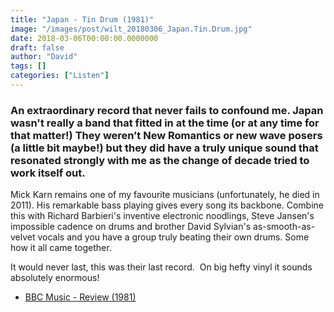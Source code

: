```yaml
---
title: "Japan - Tin Drum (1981)"
image: "/images/post/wilt_20180306_Japan.Tin.Drum.jpg"
date: 2018-03-06T00:00:00.0000000
draft: false
author: "David"
tags: []
categories: ["Listen"]
---
```

### An extraordinary record that never fails to confound me. Japan wasn't really a band that fitted in at the time (or at any time for that matter!) They weren’t New Romantics or new wave posers (a little bit maybe!) but they did have a truly unique sound that resonated strongly with me as the change of decade tried to work itself out. 

 Mick Karn remains one of my favourite musicians (unfortunately, he died in 2011). His remarkable bass playing gives every song its backbone. Combine this with Richard Barbieri's inventive electronic noodlings, Steve Jansen's impossible cadence on drums and brother David Sylvian's as-smooth-as-velvet vocals and you have a group truly beating their own drums. Some how it all came together.  
  
It would never last, this was their last record.  On big hefty vinyl it sounds absolutely enormous!

-  [BBC Music - Review (1981)](https://www.bbc.co.uk/music/reviews/nhqv)